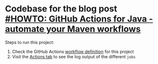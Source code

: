 # Codebase for the blog post [#HOWTO: GitHub Actions for Java - automate your Maven workflows](https://rieckpil.de/github-actions-for-java-automate-your-maven-workflows/)

Steps to run this project:

1. Check the GitHub Actions [workflow definition](https://github.com/rieckpil/blog-tutorials/blob/master/.github/workflows/sampleJavaMavenProject.yml) for this project
2. Visit the [Actions tab](https://github.com/rieckpil/blog-tutorials/actions?query=workflow%3A%22Build+sample+Java+Maven+project%22) to see the log output of the different `jobs`
